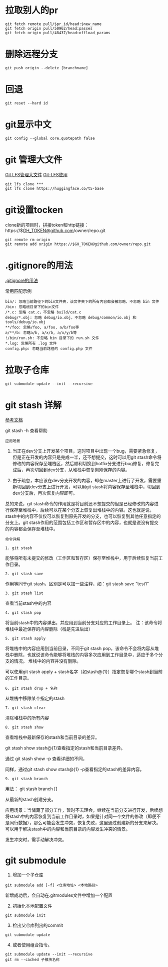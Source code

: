 
# 拉取别人的pr
```shell
git fetch remote pull/$pr_id/head:$new_name
git fetch origin pull/50962/head:passes
git fetch origin pull/48437/head:offload_params
```

# 删除远程分支
```shell
git push origin --delete [branchname]
```

# 回退
```shell
git reset --hard id
```

# git显示中文
```shell
git config --global core.quotepath false
```

# git 管理大文件
[Git LFS管理大文件](https://www.jianshu.com/p/e79d1de098b6)
[Git-LFS使用](https://zhuanlan.zhihu.com/p/480284446)
```shell
git lfs clone ***
git lfs clone https://huggingface.co/t5-base
```

# git设置tocken
clone新的项目时，拼接token和http链接：https://$GH_TOKEN@github.com/owner/repo.git

```shell
git remote rm origin
git remote add origin https://$GH_TOKEN@github.com/owner/repo.git
```

# .gitignore的用法
[.gitignore的用法](https://blog.csdn.net/weixin_45318845/article/details/120740012)

常用匹配示例

```shell
bin/: 忽略当前路径下的bin文件夹，该文件夹下的所有内容都会被忽略，不忽略 bin 文件
/bin: 忽略根目录下的bin文件
/*.c: 忽略 cat.c，不忽略 build/cat.c
debug/*.obj: 忽略 debug/io.obj，不忽略 debug/common/io.obj 和 tools/debug/io.obj
**/foo: 忽略/foo, a/foo, a/b/foo等
a/**/b: 忽略a/b, a/x/b, a/x/y/b等
!/bin/run.sh: 不忽略 bin 目录下的 run.sh 文件
*.log: 忽略所有 .log 文件
config.php: 忽略当前路径的 config.php 文件
```

# 拉取子仓库
```shell
git submodule update --init --recursive
```

# git stash 详解
[参考文档](https://blog.csdn.net/stone_yw/article/details/80795669)

git stash -h 查看帮助

`应用场景`

1. 当正在dev分支上开发某个项目，这时项目中出现一个bug，需要紧急修复，但是正在开发的内容只是完成一半，还不想提交，这时可以用git stash命令将修改的内容保存至堆栈区，然后顺利切换到hotfix分支进行bug修复，修复完成后，再次切回到dev分支，从堆栈中恢复刚刚保存的内容。

2. 由于疏忽，本应该在dev分支开发的内容，却在master上进行了开发，需要重新切回到dev分支上进行开发，可以用git stash将内容保存至堆栈中，切回到dev分支后，再次恢复内容即可。

总的来说，git stash命令的作用就是将目前还不想提交的但是已经修改的内容进行保存至堆栈中，后续可以在某个分支上恢复出堆栈中的内容。这也就是说，stash中的内容不仅仅可以恢复到原先开发的分支，也可以恢复到其他任意指定的分支上。git stash作用的范围包括工作区和暂存区中的内容，也就是说没有提交的内容都会保存至堆栈中。

`命令详解`

`1. git stash`

能够将所有未提交的修改（工作区和暂存区）保存至堆栈中，用于后续恢复当前工作目录。

`2. git stash save`

作用等同于git stash，区别是可以加一些注释，如：git stash save “test1”

`3. git stash list`

查看当前stash中的内容

`4. git stash pop`

将当前stash中的内容弹出，并应用到当前分支对应的工作目录上。
注：该命令将堆栈中最近保存的内容删除（栈是先进后出）

`5. git stash apply`

将堆栈中的内容应用到当前目录，不同于git stash pop，该命令不会将内容从堆栈中删除，也就说该命令能够将堆栈的内容多次应用到工作目录中，适应于多个分支的情况。
堆栈中的内容并没有删除。

可以使用git stash apply + stash名字（如stash@{1}）指定恢复哪个stash到当前的工作目录。

`6. git stash drop + 名称`

从堆栈中移除某个指定的stash

`7. git stash clear`

清除堆栈中的所有内容

`8. git stash show`

查看堆栈中最新保存的stash和当前目录的差异。

git stash show stash@{1}查看指定的stash和当前目录差异。

通过 git stash show -p 查看详细的不同，

同样，通过git stash show stash@{1} -p查看指定的stash的差异内容。

`9. git stash branch`

用法： git stash branch <branchname> [<stash>]

从最新的stash创建分支。

应用场景：当储藏了部分工作，暂时不去理会，继续在当前分支进行开发，后续想将stash中的内容恢复到当前工作目录时，如果是针对同一个文件的修改（即便不是同行数据），那么可能会发生冲突，恢复失败，这里通过创建新的分支来解决。可以用于解决stash中的内容和当前目录的内容发生冲突的情景。

发生冲突时，需手动解决冲突。


# git submodule
1. 增加一个子仓库

```shell
git submodule add [-f] <仓库地址> <本地路径>
```

新增成功后，会自动在.gitmodules文件中增加一个配置

2. 初始化本地配置文件

```shell
git submodule init
```

3. 检出父仓库列出的commit

```shell
git submodule update
```

4. 或者使用组合指令。

```shell
git submodule update --init --recursive
git rm --cached 子模块名称
```